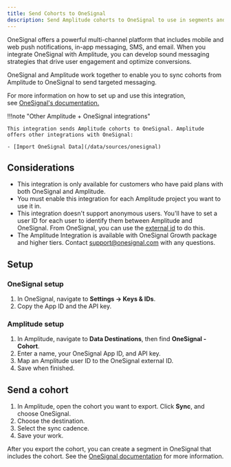 ```yaml
---
title: Send Cohorts to OneSignal
description: Send Amplitude cohorts to OneSignal to use in segments and send targeted messaging. 
---
```


OneSignal offers a powerful multi-channel platform that includes mobile and web push notifications, in-app messaging, SMS, and email. When you integrate OneSignal with Amplitude, you can develop sound messaging strategies that drive user engagement and optimize conversions. 

OneSignal and Amplitude work together to enable you to sync cohorts from Amplitude to OneSignal to send targeted messaging.

For more information on how to set up and use this integration, see [OneSignal's documentation.](https://documentation.onesignal.com/docs/amplitude)

!!!note "Other Amplitude + OneSignal integrations"

    This integration sends Amplitude cohorts to OneSignal. Amplitude offers other integrations with OneSignal: 

    - [Import OneSignal Data](/data/sources/onesignal)

## Considerations

- This integration is only available for customers who have paid plans with both OneSignal and Amplitude.
- You must enable this integration for each Amplitude project you want to use it in.
- This integration doesn't support anonymous users. You'll have to set a user ID for each user to identify them between Amplitude and OneSignal. From OneSignal, you can use the [external id](https://documentation.onesignal.com/docs/external-user-ids) to do this. 
- The Amplitude Integration is available with OneSignal Growth package and higher tiers. Contact support@onesignal.com with any questions.

## Setup

### OneSignal setup

1. In OneSignal, navigate to **Settings → Keys & IDs**. 
2. Copy the App ID and the API key.

### Amplitude setup

1. In Amplitude, navigate to **Data Destinations**, then find **OneSignal - Cohort**.
2. Enter a name, your OneSignal App ID, and API key.
3. Map an Amplitude user ID to the OneSignal external ID.
4. Save when finished. 

## Send a cohort

1. In Amplitude, open the cohort you want to export. Click **Sync**, and choose OneSignal.
2. Choose the destination.
3. Select the sync cadence.
4. Save your work.

After you export the cohort, you can create a segment in OneSignal that includes the cohort. See the [OneSignal documentation](https://documentation.onesignal.com/docs/amplitude#step-6-how-to-use-an-amplitude-cohort-within-your-segment) for more information.
